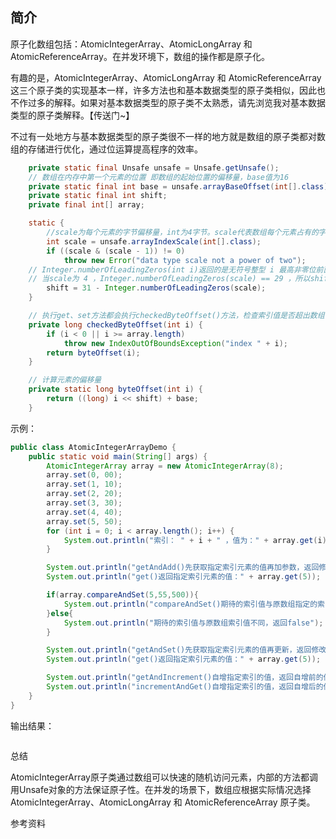 ## 简介

原子化数组包括：AtomicIntegerArray、AtomicLongArray 和 AtomicReferenceArray。在并发环境下，数组的操作都是原子化。

有趣的是，AtomicIntegerArray、AtomicLongArray 和 AtomicReferenceArray这三个原子类的实现基本一样，许多方法也和基本数据类型的原子类相似，因此也不作过多的解释。如果对基本数据类型的原子类不太熟悉，请先浏览我对基本数据类型的原子类解释。【传送门~】

不过有一处地方与基本数据类型的原子类很不一样的地方就是数组的原子类都对数组的存储进行优化，通过位运算提高程序的效率。

```java
    private static final Unsafe unsafe = Unsafe.getUnsafe();
    // 数组在内存中第一个元素的位置 即数组的起始位置的偏移量，base值为16
    private static final int base = unsafe.arrayBaseOffset(int[].class);
    private static final int shift;
    private final int[] array;

    static {
        //scale为每个元素的字节偏移量，int为4字节。scale代表数组每个元素占有的字节数
        int scale = unsafe.arrayIndexScale(int[].class);
        if ((scale & (scale - 1)) != 0)
            throw new Error("data type scale not a power of two");
	// Integer.numberOfLeadingZeros(int i)返回的是无符号整型 i 最高非零位前面 0 的个数
	// 当scale为 4 ，Integer.numberOfLeadingZeros(scale) == 29 ，所以shift的值为 2
        shift = 31 - Integer.numberOfLeadingZeros(scale);
    }

    // 执行get、set方法都会执行checkedByteOffset()方法，检查索引值是否超出数组长度，如果没超出就执行byteOffset()方法
    private long checkedByteOffset(int i) {
        if (i < 0 || i >= array.length)
            throw new IndexOutOfBoundsException("index " + i);
        return byteOffset(i);
    }

    // 计算元素的偏移量
    private static long byteOffset(int i) {
        return ((long) i << shift) + base;
    }
```

示例：

```java
public class AtomicIntegerArrayDemo {
    public static void main(String[] args) {
        AtomicIntegerArray array = new AtomicIntegerArray(8);
        array.set(0, 00);
        array.set(1, 10);
        array.set(2, 20);
        array.set(3, 30);
        array.set(4, 40);
        array.set(5, 50);
        for (int i = 0; i < array.length(); i++) {
            System.out.println("索引： " + i + " ，值为：" + array.get(i));
        }

        System.out.println("getAndAdd()先获取指定索引元素的值再加参数，返回修改前的值：" + array.getAndAdd(5,5));
        System.out.println("get()返回指定索引元素的值：" + array.get(5));

        if(array.compareAndSet(5,55,500)){
            System.out.println("compareAndSet()期待的索引值与原数组指定的索引值相同，返回true，修改后的值为：" + array.get(5));
        }else{
            System.out.println("期待的索引值与原数组索引值不同，返回false");
        }

        System.out.println("getAndSet()先获取指定索引元素的值再更新，返回修改前的值：" + array.getAndSet(5,50));
        System.out.println("get()返回指定索引元素的值：" + array.get(5));

        System.out.println("getAndIncrement()自增指定索引的值，返回自增前的值：" + array.getAndIncrement(5));
        System.out.println("incrementAndGet()自增指定索引的值，返回自增后的值：" + array.incrementAndGet(5));
    }
}
```
输出结果：
```java

```



总结

AtomicIntegerArray原子类通过数组可以快速的随机访问元素，内部的方法都调用Unsafe对象的方法保证原子性。在并发的场景下，数组应根据实际情况选择AtomicIntegerArray、AtomicLongArray 和 AtomicReferenceArray 原子类。


参考资料


